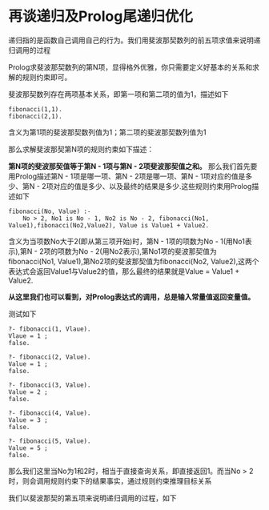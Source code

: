 # 再谈递归及Prolog尾递归优化

递归指的是函数自己调用自己的行为。我们用斐波那契数列的前五项求值来说明递归调用的过程

Prolog求斐波那契数列的第N项，显得格外优雅，你只需要定义好基本的关系和求解的规则约束即可。

斐波那契数列存在两项基本关系，即第一项和第二项的值为1，描述如下

```
fibonacci(1,1).
fibonacci(2,1).
```

含义为第1项的斐波那契数列值为1；第二项的斐波那契数列值为1

那么求解斐波那契第N项的规则约束如下描述：

**第N项的斐波那契值等于第N - 1项与第N - 2项斐波那契值之和。** 那么我们首先要用Prolog描述第N - 1项是哪一项、第N - 2项是哪一项、第N - 1项对应的值是多少、第N - 2项对应的值是多少、以及最终的结果是多少.这些规则约束用Prolog描述如下

```
fibonacci(No, Value) :- 
    No > 2, No1 is No - 1, No2 is No - 2, fibonacci(No1, Value1),fibonacci(No2,Value2), Value is Value1 + Value2.
```

含义为当项数No大于2(即从第三项开始)时，第N - 1项的项数为No - 1(用No1表示),第N - 2项的项数为No - 2(用No2表示),第No1项的斐波那契值为fibonacci(No1, Value1),第No2项的斐波那契值为fibonacci(No2, Value2),这两个表达式会返回Value1与Value2的值，那么最终的结果就是Value = Value1 + Value2.

**从这里我们也可以看到，对Prolog表达式的调用，总是输入常量值返回变量值。**

测试如下

```
?- fibonacci(1, Vlaue).
Vlaue = 1 ;
false.

?- fibonacci(2, Value).
Value = 1 ;
false.

?- fibonacci(3, Value).
Value = 2 ;
false.

?- fibonacci(4, Value).
Value = 3 ;
false.

?- fibonacci(5, Value).
Value = 5 ;
false.
```

那么我们这里当No为1和2时，相当于直接查询关系，即直接返回1。而当No > 2时，则会调用规则约束下的结果事实，通过规则约束推理目标关系

我们以斐波那契的第五项来说明递归调用的过程，如下


